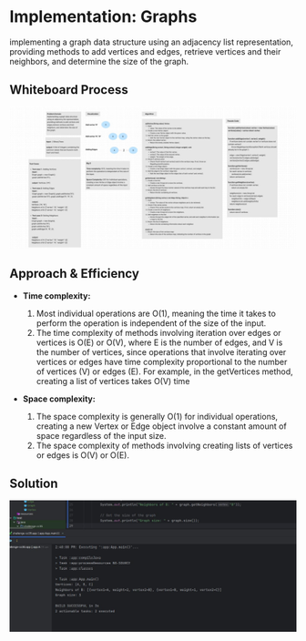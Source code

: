 # Implementation: Graphs

implementing a graph data structure using an adjacency list representation, providing methods to add vertices and edges,
retrieve vertices and their neighbors, and determine the size of the graph.

## Whiteboard Process

![Whiteboard](app/src/main/resources/cc35WB.jpg)

## Approach & Efficiency

- **Time complexity:** 
   1. Most individual operations are O(1), meaning the time it takes to perform the operation is independent of the 
      size of the input.
   2. The time complexity of methods involving iteration over edges or vertices is O(E) or O(V), 
      where E is the number of edges, and V is the number of vertices, since operations that involve iterating over 
      vertices or edges have time complexity proportional to the number of vertices (V) or edges (E). For example,
      in the getVertices method, creating a list of vertices takes O(V) time


- **Space complexity:** 
   1. The space complexity is generally O(1) for individual operations, creating a new Vertex or Edge object involve a 
      constant amount of space regardless of the input size.
   2. The space complexity of methods involving creating lists of vertices or edges is O(V) or O(E).

## Solution

![Output](app/src/main/resources/cc35output.jpg)
